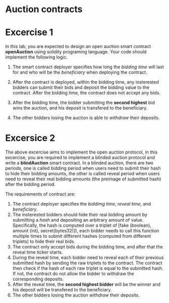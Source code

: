 # Auction contracts

Excercise 1
====
In this lab, you are expected to design an open auction smart contract **openAuction** using solidity programing language.
Your code should implement the following logic.

1. The smart contract deployer specifies how long the *bidding time* will last for and who will be the *beneficiary* when deploying the contract. 

2. After the contract is deployed, within the bidding time, any insterested bidders can submit their bids and deposit the bidding value to the contract. After the bidding time, the contract does not accept any bids. 

3. After the bidding time, the bidder submitting the **second highest** bid wins the auction, and his deposit is transfered to the beneficiary.

4. The other bidders losing the auction is able to *withdraw* their deposits.

Excersice 2
====
The above excercise aims to implement the open auction protocol, in this excercise, you are required to implement a blinded auction protocol and write a **blindAuction** smart contract.  In a blinded auction, there are two periods, one is called bidding period when users need to submit their hash to hide their bidding amounts, the other is called reveal period when users need to reveal their real bidding amounts (the preimage of submitted hash) after the bidding period.

The requirements of contract are:

1. The contract deployer specifies the *biddimg time*, *reveal time*, and *beneficiary*.
2. The insterested bidders should hide their real bidding amount by submitting a *hash* and depositing an arbitrary amount of value. Specifically, the hash is computed over a triplet of [fake (boolean), amount (int), secret(bytes32)]), each bidder needs to call this function multiple times to submit different hashes (computed from different triplets) to hide their real bids. 
3. The contract only accept bids during the bidding time, and after that the reveal time ticker starts. 
4. During the reveal time, each bidder need to reveal each of their previous submitted hash by sending the raw triplets to the contract. The contract then check if the hash of each raw triplet is equal to the submitted hash. If not, the contract do not allow the bidder to withdraw the corresponding deposits.
5. After the reveal time, the **second highest bidder** will be the winner and his deposit will be transfered to the beneficiary.
6. The other bidders losing the auction *withdraw* their deposits.
